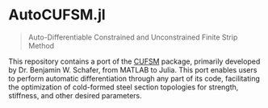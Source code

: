 # AutoCUFSM.jl

> Auto-Differentiable Constrained and Unconstrained Finite Strip Method

This repository contains a port of the [CUFSM](https://github.com/thinwalled/cufsm-git) package, primarily developed by Dr. Benjamin W. Schafer, from MATLAB to Julia. This port enables users to perform automatic differentiation through any part of its code, facilitating the optimization of cold-formed steel section topologies for strength, stiffness, and other desired parameters.